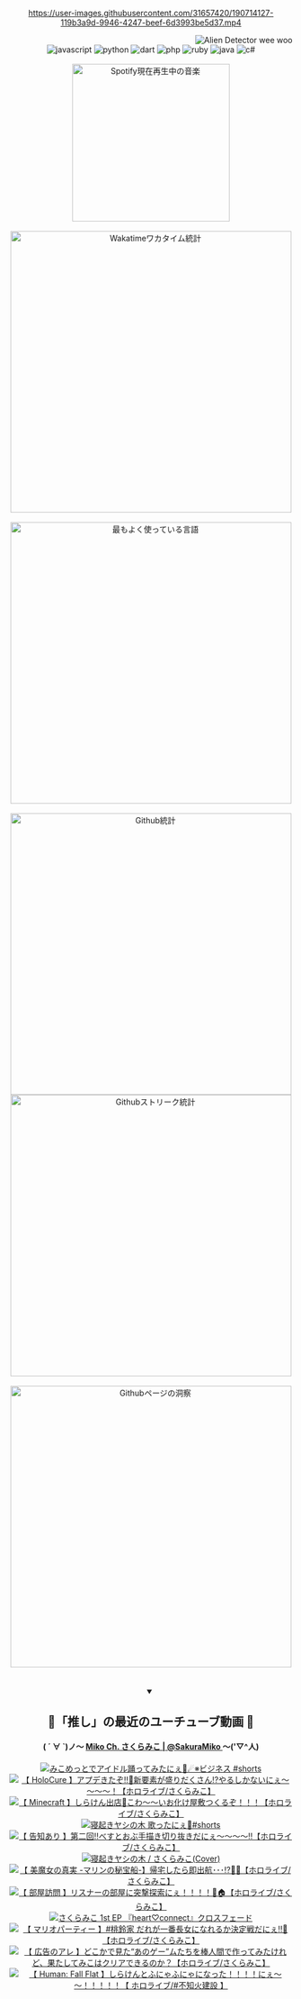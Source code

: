 <!-- START: HERO IMAGE GIF ////////// ////////// ////////// -->
<!-- <img src="@/../assets/img/gaming/ghost-of-tsushima.gif" width="100%"  alt="nellyXinwei's Hero Gif Image"/> -->
<!-- END: HERO IMAGE GIF ////////// ////////// ////////// -->

<div align="center" >  
  
<!-- START:ワンピース 第1015話「ルフィはRED ROCを使う」 -->
<https://user-images.githubusercontent.com/31657420/190714127-119b3a9d-9946-4247-beef-6d3993be5d37.mp4>
<!-- END:ワンピース 第1015話「ルフィはRED ROCを使う」 -->

<!-- START:VISITOR COUNTER -->
<div width="100%" align="right">
<img src="https://komarev.com/ghpvc/?username=nellyXinwei&label=🛸&color=grey&style=for-the-badge&labelcolor=ffffff" alt="Alien Detector wee woo"/>
</div>
<!-- END:VISITOR COUNTER -->

<!-- START: PROGRAMMING LANGUAGES -->
<!-- 色彩 Color Scheme:
#961E3A, #8A0D42, #5A0640, #4F265E, #2B355A, #3E759B, #CC4246,
#BB2649, #AD1052, #700750, #633075, #364270, #4E92C2, #FF5357
Sauce: https://www.webcreatorbox.com/inspiration/pantone-2023
-->

<img src="https://img.shields.io/badge/javascript%20-%23BB2649.svg?&style=for-the-badge&logo=javascript&logoColor=white&labelColor=961E3A" alt="javascript"/>
<img src="https://img.shields.io/badge/python%20-%23AD1052.svg?&style=for-the-badge&logo=python&logoColor=white&labelColor=8A0D42" alt="python" />
<img src="https://img.shields.io/badge/dart%20-%23700750.svg?&style=for-the-badge&logo=dart&logoColor=white&labelColor=5A0640" alt="dart"/>
<img src="https://img.shields.io/badge/php%20-%23633075.svg?&style=for-the-badge&logo=php&logoColor=white&labelColor=4F265E" alt="php"/>
<img src="https://img.shields.io/badge/ruby%20-%23364270.svg?&style=for-the-badge&logo=ruby&logoColor=white&labelColor=2B355A" alt="ruby"/>
<img src="https://img.shields.io/badge/java%20-%234E92C2.svg?&style=for-the-badge&logo=openjdk&logoColor=white&labelColor=3E759B" alt="java"/>
<img src="https://img.shields.io/badge/c%23-%23FF5357.svg?style=for-the-badge&logo=c-sharp&logoColor=white&labelColor=CC4246" alt="c#"/>  
<!-- END: PROGRAMMING LANGUAGES -->

<br>
<br>

<!-- START: MUSIC STATUS -->
  <!-- <a href="https://newojima-gsrs-20220114.vercel.app/api/now-playing?open">
    <img src="https://newojima-gsrs-20220114.vercel.app/api/now-playing" alt="Spotify現在再生中の音楽">
  </a> -->
  <img src="https://newojima-grss-20230114.vercel.app/api/spotify?border_color=transparent" alt="Spotify現在再生中の音楽" width="280px">
<!-- END: MUSIC STATUS -->

<br>
<br>

<!-- START: GITHUB STATUS -->
<!-- 色彩 Color Scheme:  #BB2649, #AD1052, #700750, #633075 -->
<img align="center" src="https://newojima-grs-20230109.vercel.app/api/wakatime?username=newojima&layout=compact&langs_count=10&locale=ja&hide_title=false&title_color=fff&hide_border=true&text_color=fff&bg_color=BB2649,BB2649,633075,633075&hide=other,css,html,bash,xml,git%20config,makefile,properties,yaml,markdown,text,json,jsx" alt="Wakatimeワカタイム統計" width="500px"/>

<br>
<br>

<!-- 色彩 Color Scheme:  #633075, #364270, #4E92C2 -->
  <img align="center" src="https://newojima-grs-20230109.vercel.app/api/top-langs?username=newojima&layout=compact&text_color=fff&icon_color=fff&hide_border=true&&locale=ja&hide_title=false&title_color=fff&include_all_commits=true&card_width=445&langs_count=11&hide=c%23,powershell,shaderlab,hlsl,makefile,jupyter%20notebook,python,html,css,shell,batchfile,less,liquid,hack,scss&bg_color=4F265E,633075,4E92C2" alt="最もよく使っている言語" width="500px"/>

<br>
<br>

<!-- 色彩 Color Scheme:  #4E92C2, #FF5357 -->
  <img align="center" src="https://newojima-grs-20230109.vercel.app/api?username=newojima&rank_icon=github&show_icons=true&&locale=ja&title_color=fff&text_color=fff&icon_color=fff&hide_border=true&hide_title=false&count_private=true&include_all_commits=true&card_width=495&disable_animations=true&bg_color=4E92C2,4E92C2,FF5357" alt="Github統計" width="500px"/>

<br>

<img align="center" src="https://streak-stats.demolab.com?user=newojima&theme=dark&hide_border=true&locale=ja&ring=BB2649&stroke=222222&background=151515&sideLabels=BB2649&currStreakLabel=ffffff&border=BB2649&fire=FF5357&currStreakNum=ffffff&sideNums=FF5357&dates=ffffff" alt="Githubストリーク統計" width="500px"/>

<br>
<br>

  <img align="center" width="500px" src="@/../assets/img/page-insights.svg" alt="Githubページの洞察"/>
  
</div>
<!-- END: GITHUB STATUS -->

<br>
<br>

<div align="center">
<details open>
  <summary>

  </summary>

  <h2 align="center">🌸「推し」の最近のユーチューブ動画 🌸</h2>
  <h4>
  ( ´ ∀ `)ノ～ 
  <a href="https://www.youtube.com/@SakuraMiko">Miko Ch. さくらみこ | @SakuraMiko
  </a>
   ～('▽^人)
  </h4>

  <!-- BEGIN YOUTUBE-CARDS -->
<a href="https://www.youtube.com/watch?v=T_DUVU17RGY"><img src="https://ytcards.demolab.com/?id=T_DUVU17RGY&title=%E3%81%BF%E3%81%93%E3%82%81%E3%81%A3%E3%81%A8%E3%81%A7%E3%82%A2%E3%82%A4%E3%83%89%E3%83%AB%E8%B8%8A%E3%81%A3%E3%81%A6%E3%81%BF%E3%81%9F%E3%81%AB%E3%81%87%F0%9F%8C%B8%E2%98%84%E2%80%BB%E3%83%93%E3%82%B8%E3%83%8D%E3%82%B9+%23shorts&lang=ja&timestamp=1692356623&background_color=%230d1117&title_color=%23ffffff&stats_color=%23dedede&max_title_lines=1&width=187&border_radius=5&duration=28" alt="みこめっとでアイドル踊ってみたにぇ🌸☄※ビジネス #shorts" title="みこめっとでアイドル踊ってみたにぇ🌸☄※ビジネス #shorts"></a>
<a href="https://www.youtube.com/watch?v=YXLXjLDmE0s"><img src="https://ytcards.demolab.com/?id=YXLXjLDmE0s&title=%E3%80%90+HoloCure+%E3%80%91%E3%82%A2%E3%83%97%E3%83%87%E3%81%8D%E3%81%9F%E3%81%9E%E2%80%BC%F0%9F%8E%89%E6%96%B0%E8%A6%81%E7%B4%A0%E3%81%8C%E7%9B%9B%E3%82%8A%E3%81%A0%E3%81%8F%E3%81%95%E3%82%93%E2%81%89%E3%82%84%E3%82%8B%E3%81%97%E3%81%8B%E3%81%AA%E3%81%84%E3%81%AB%E3%81%87%EF%BD%9E%EF%BD%9E%EF%BD%9E%EF%BD%9E%EF%BC%81%E3%80%90%E3%83%9B%E3%83%AD%E3%83%A9%E3%82%A4%E3%83%96%2F%E3%81%95%E3%81%8F%E3%82%89%E3%81%BF%E3%81%93%E3%80%91&lang=ja&timestamp=1692294208&background_color=%230d1117&title_color=%23ffffff&stats_color=%23dedede&max_title_lines=1&width=187&border_radius=5&duration=16100" alt="【 HoloCure 】アプデきたぞ‼🎉新要素が盛りだくさん⁉やるしかないにぇ～～～～！【ホロライブ/さくらみこ】" title="【 HoloCure 】アプデきたぞ‼🎉新要素が盛りだくさん⁉やるしかないにぇ～～～～！【ホロライブ/さくらみこ】"></a>
<a href="https://www.youtube.com/watch?v=66bBLOxb0UQ"><img src="https://ytcards.demolab.com/?id=66bBLOxb0UQ&title=%E3%80%90+Minecraft+%E3%80%91%E3%81%97%E3%82%89%E3%81%91%E3%82%93%E5%87%BA%E5%BA%97%F0%9F%91%BB%E3%81%93%E3%82%8F%EF%BD%9E%EF%BD%9E%E3%81%84%E3%81%8A%E5%8C%96%E3%81%91%E5%B1%8B%E6%95%B7%E3%81%A4%E3%81%8F%E3%82%8B%E3%81%9E%EF%BC%81%EF%BC%81%EF%BC%81%E3%80%90%E3%83%9B%E3%83%AD%E3%83%A9%E3%82%A4%E3%83%96%2F%E3%81%95%E3%81%8F%E3%82%89%E3%81%BF%E3%81%93%E3%80%91&lang=ja&timestamp=1692197641&background_color=%230d1117&title_color=%23ffffff&stats_color=%23dedede&max_title_lines=1&width=187&border_radius=5&duration=9702" alt="【 Minecraft 】しらけん出店👻こわ～～いお化け屋敷つくるぞ！！！【ホロライブ/さくらみこ】" title="【 Minecraft 】しらけん出店👻こわ～～いお化け屋敷つくるぞ！！！【ホロライブ/さくらみこ】"></a>
<a href="https://www.youtube.com/watch?v=r82QkiTC8fg"><img src="https://ytcards.demolab.com/?id=r82QkiTC8fg&title=%E5%AF%9D%E8%B5%B7%E3%81%8D%E3%83%A4%E3%82%B7%E3%81%AE%E6%9C%A8+%E6%AD%8C%E3%81%A3%E3%81%9F%E3%81%AB%E3%81%87%F0%9F%8C%B4%23shorts&lang=ja&timestamp=1692095725&background_color=%230d1117&title_color=%23ffffff&stats_color=%23dedede&max_title_lines=1&width=187&border_radius=5&duration=33" alt="寝起きヤシの木 歌ったにぇ🌴#shorts" title="寝起きヤシの木 歌ったにぇ🌴#shorts"></a>
<a href="https://www.youtube.com/watch?v=eYDaf4odBnY"><img src="https://ytcards.demolab.com/?id=eYDaf4odBnY&title=%E3%80%90+%E5%91%8A%E7%9F%A5%E3%81%82%E3%82%8A+%E3%80%91%E7%AC%AC%E4%BA%8C%E5%9B%9E%E2%80%BC%E3%81%B9%E3%81%99%E3%81%A8%E3%81%8A%E3%81%B6%E6%89%8B%E6%8F%8F%E3%81%8D%E5%88%87%E3%82%8A%E6%8A%9C%E3%81%8D%E3%81%A0%E3%81%AB%E3%81%87%EF%BD%9E%EF%BD%9E%EF%BD%9E%EF%BD%9E%E2%80%BC%E3%80%90%E3%83%9B%E3%83%AD%E3%83%A9%E3%82%A4%E3%83%96%2F%E3%81%95%E3%81%8F%E3%82%89%E3%81%BF%E3%81%93%E3%80%91&lang=ja&timestamp=1692014687&background_color=%230d1117&title_color=%23ffffff&stats_color=%23dedede&max_title_lines=1&width=187&border_radius=5&duration=3544" alt="【 告知あり 】第二回‼べすとおぶ手描き切り抜きだにぇ～～～～‼【ホロライブ/さくらみこ】" title="【 告知あり 】第二回‼べすとおぶ手描き切り抜きだにぇ～～～～‼【ホロライブ/さくらみこ】"></a>
<a href="https://www.youtube.com/watch?v=zWFoVb2xGaM"><img src="https://ytcards.demolab.com/?id=zWFoVb2xGaM&title=%E5%AF%9D%E8%B5%B7%E3%81%8D%E3%83%A4%E3%82%B7%E3%81%AE%E6%9C%A8+%2F+%E3%81%95%E3%81%8F%E3%82%89%E3%81%BF%E3%81%93%28Cover%29&lang=ja&timestamp=1692014407&background_color=%230d1117&title_color=%23ffffff&stats_color=%23dedede&max_title_lines=1&width=187&border_radius=5&duration=117" alt="寝起きヤシの木 / さくらみこ(Cover)" title="寝起きヤシの木 / さくらみこ(Cover)"></a>
<a href="https://www.youtube.com/watch?v=vctC5_wTcrA"><img src="https://ytcards.demolab.com/?id=vctC5_wTcrA&title=%E3%80%90+%E7%BE%8E%E9%AD%94%E5%A5%B3%E3%81%AE%E7%9C%9F%E5%AE%9F+-%E3%83%9E%E3%83%AA%E3%83%B3%E3%81%AE%E7%A7%98%E5%AE%9D%E8%88%B9-%E3%80%91%E5%B8%B0%E5%AE%85%E3%81%97%E3%81%9F%E3%82%89%E5%8D%B3%E5%87%BA%E8%88%AA%EF%BD%A5%EF%BD%A5%EF%BD%A5%E2%81%89%F0%9F%8F%B4%E2%80%8D%E2%98%A0%EF%B8%8F%E3%80%90%E3%83%9B%E3%83%AD%E3%83%A9%E3%82%A4%E3%83%96%2F%E3%81%95%E3%81%8F%E3%82%89%E3%81%BF%E3%81%93%E3%80%91&lang=ja&timestamp=1691941407&background_color=%230d1117&title_color=%23ffffff&stats_color=%23dedede&max_title_lines=1&width=187&border_radius=5&duration=9117" alt="【 美魔女の真実 -マリンの秘宝船-】帰宅したら即出航･･･⁉🏴‍☠️【ホロライブ/さくらみこ】" title="【 美魔女の真実 -マリンの秘宝船-】帰宅したら即出航･･･⁉🏴‍☠️【ホロライブ/さくらみこ】"></a>
<a href="https://www.youtube.com/watch?v=u1h999mCyLE"><img src="https://ytcards.demolab.com/?id=u1h999mCyLE&title=%E3%80%90+%E9%83%A8%E5%B1%8B%E8%A8%AA%E5%95%8F+%E3%80%91%E3%83%AA%E3%82%B9%E3%83%8A%E3%83%BC%E3%81%AE%E9%83%A8%E5%B1%8B%E3%81%AB%E7%AA%81%E6%92%83%E6%8E%A2%E7%B4%A2%E3%81%AB%E3%81%87%EF%BC%81%EF%BC%81%EF%BC%81%EF%BC%81%F0%9F%93%B8%F0%9F%8F%A0%E3%80%90%E3%83%9B%E3%83%AD%E3%83%A9%E3%82%A4%E3%83%96%2F%E3%81%95%E3%81%8F%E3%82%89%E3%81%BF%E3%81%93%E3%80%91&lang=ja&timestamp=1691677412&background_color=%230d1117&title_color=%23ffffff&stats_color=%23dedede&max_title_lines=1&width=187&border_radius=5&duration=7975" alt="【 部屋訪問 】リスナーの部屋に突撃探索にぇ！！！！📸🏠【ホロライブ/さくらみこ】" title="【 部屋訪問 】リスナーの部屋に突撃探索にぇ！！！！📸🏠【ホロライブ/さくらみこ】"></a>
<a href="https://www.youtube.com/watch?v=HiLp_NojIug"><img src="https://ytcards.demolab.com/?id=HiLp_NojIug&title=%E3%81%95%E3%81%8F%E3%82%89%E3%81%BF%E3%81%93+1st+EP+%E3%80%8Eheart%E2%99%A1connect%E3%80%8F%E3%82%AF%E3%83%AD%E3%82%B9%E3%83%95%E3%82%A7%E3%83%BC%E3%83%89&lang=ja&timestamp=1691492413&background_color=%230d1117&title_color=%23ffffff&stats_color=%23dedede&max_title_lines=1&width=187&border_radius=5&duration=129" alt="さくらみこ 1st EP 『heart♡connect』クロスフェード" title="さくらみこ 1st EP 『heart♡connect』クロスフェード"></a>
<a href="https://www.youtube.com/watch?v=dAujdhnUYFg"><img src="https://ytcards.demolab.com/?id=dAujdhnUYFg&title=%E3%80%90+%E3%83%9E%E3%83%AA%E3%82%AA%E3%83%91%E3%83%BC%E3%83%86%E3%82%A3%E3%83%BC+%E3%80%91%23%E6%A1%83%E9%88%B4%E5%AE%B6+%E3%81%A0%E3%82%8C%E3%81%8C%E4%B8%80%E7%95%AA%E9%95%B7%E5%A5%B3%E3%81%AB%E3%81%AA%E3%82%8C%E3%82%8B%E3%81%8B%E6%B1%BA%E5%AE%9A%E6%88%A6%E3%81%A0%E3%81%AB%E3%81%87%E2%80%BC%F0%9F%8D%91%E3%80%90%E3%83%9B%E3%83%AD%E3%83%A9%E3%82%A4%E3%83%96%2F%E3%81%95%E3%81%8F%E3%82%89%E3%81%BF%E3%81%93%E3%80%91&lang=ja&timestamp=1691411436&background_color=%230d1117&title_color=%23ffffff&stats_color=%23dedede&max_title_lines=1&width=187&border_radius=5&duration=4945" alt="【 マリオパーティー 】#桃鈴家 だれが一番長女になれるか決定戦だにぇ‼🍑【ホロライブ/さくらみこ】" title="【 マリオパーティー 】#桃鈴家 だれが一番長女になれるか決定戦だにぇ‼🍑【ホロライブ/さくらみこ】"></a>
<a href="https://www.youtube.com/watch?v=_u6jKN9r4g4"><img src="https://ytcards.demolab.com/?id=_u6jKN9r4g4&title=%E3%80%90+%E5%BA%83%E5%91%8A%E3%81%AE%E3%82%A2%E3%83%AC+%E3%80%91%E3%81%A9%E3%81%93%E3%81%8B%E3%81%A7%E8%A6%8B%E3%81%9F%E2%80%9C%E3%81%82%E3%81%AE%E3%82%B2%E3%83%BC%E2%80%9D%E3%83%A0%E3%81%9F%E3%81%A1%E3%82%92%E6%A3%92%E4%BA%BA%E9%96%93%E3%81%A7%E4%BD%9C%E3%81%A3%E3%81%A6%E3%81%BF%E3%81%9F%E3%81%91%E3%82%8C%E3%81%A9%E3%80%81%E6%9E%9C%E3%81%9F%E3%81%97%E3%81%A6%E3%81%BF%E3%81%93%E3%81%AF%E3%82%AF%E3%83%AA%E3%82%A2%E3%81%A7%E3%81%8D%E3%82%8B%E3%81%AE%E3%81%8B%EF%BC%9F%E3%80%90%E3%83%9B%E3%83%AD%E3%83%A9%E3%82%A4%E3%83%96%2F%E3%81%95%E3%81%8F%E3%82%89%E3%81%BF%E3%81%93%E3%80%91&lang=ja&timestamp=1691165100&background_color=%230d1117&title_color=%23ffffff&stats_color=%23dedede&max_title_lines=1&width=187&border_radius=5&duration=13924" alt="【 広告のアレ 】どこかで見た“あのゲー”ムたちを棒人間で作ってみたけれど、果たしてみこはクリアできるのか？【ホロライブ/さくらみこ】" title="【 広告のアレ 】どこかで見た“あのゲー”ムたちを棒人間で作ってみたけれど、果たしてみこはクリアできるのか？【ホロライブ/さくらみこ】"></a>
<a href="https://www.youtube.com/watch?v=Scti86ucxBk"><img src="https://ytcards.demolab.com/?id=Scti86ucxBk&title=%E3%80%90++Human%3A+Fall+Flat+%E3%80%91%E3%81%97%E3%82%89%E3%81%91%E3%82%93%E3%81%A8%E3%81%B5%E3%81%AB%E3%82%83%E3%81%B5%E3%81%AB%E3%82%83%E3%81%AB%E3%81%AA%E3%81%A3%E3%81%9F%EF%BC%81%EF%BC%81%EF%BC%81%EF%BC%81%E3%81%AB%E3%81%87%EF%BD%9E%EF%BD%9E%EF%BC%81%EF%BC%81%EF%BC%81%EF%BC%81%EF%BC%81%E3%80%90+%E3%83%9B%E3%83%AD%E3%83%A9%E3%82%A4%E3%83%96%2F%23%E4%B8%8D%E7%9F%A5%E7%81%AB%E5%BB%BA%E8%A8%AD+%E3%80%91&lang=ja&timestamp=1691072099&background_color=%230d1117&title_color=%23ffffff&stats_color=%23dedede&max_title_lines=1&width=187&border_radius=5&duration=7354" alt="【  Human: Fall Flat 】しらけんとふにゃふにゃになった！！！！にぇ～～！！！！！【 ホロライブ/#不知火建設 】" title="【  Human: Fall Flat 】しらけんとふにゃふにゃになった！！！！にぇ～～！！！！！【 ホロライブ/#不知火建設 】"></a>
<!-- END YOUTUBE-CARDS -->

</div>
  
</details>
